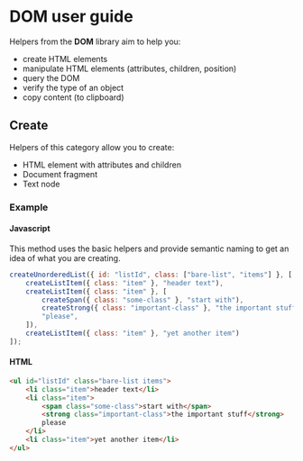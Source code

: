 # DOM user guide

Helpers from the **DOM** library aim to help you:

- create HTML elements
- manipulate HTML elements (attributes, children, position)
- query the DOM
- verify the type of an object
- copy content (to clipboard)

## Create

Helpers of this category allow you to create:

- HTML element with attributes and children
- Document fragment
- Text node

### Example

#### Javascript

This method uses the basic helpers and provide semantic naming to get an idea of what you are creating.

```javascript
createUnorderedList({ id: "listId", class: ["bare-list", "items"] }, [
    createListItem({ class: "item" }, "header text"),
    createListItem({ class: "item" }, [
        createSpan({ class: "some-class" }, "start with"),
        createStrong({ class: "important-class" }, "the important stuff"),
        "please",
    ]),
    createListItem({ class: "item" }, "yet another item")
]);
```

#### HTML

```html
<ul id="listId" class="bare-list items">
    <li class="item">header text</li>
    <li class="item">
        <span class="some-class">start with</span>
        <strong class="important-class">the important stuff</strong>
        please
    </li>
    <li class="item">yet another item</li>
</ul>
```
